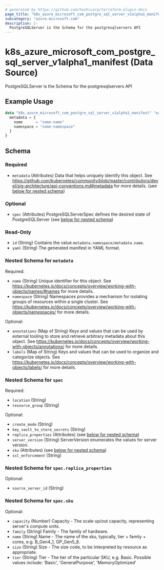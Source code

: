 ```yaml
---
# generated by https://github.com/hashicorp/terraform-plugin-docs
page_title: "k8s_azure_microsoft_com_postgre_sql_server_v1alpha1_manifest Data Source - terraform-provider-k8s"
subcategory: "azure.microsoft.com"
description: |-
  PostgreSQLServer is the Schema for the postgresqlservers API
---
```


# k8s_azure_microsoft_com_postgre_sql_server_v1alpha1_manifest (Data Source)

PostgreSQLServer is the Schema for the postgresqlservers API

## Example Usage

```terraform
data "k8s_azure_microsoft_com_postgre_sql_server_v1alpha1_manifest" "example" {
  metadata = {
    name      = "some-name"
    namespace = "some-namespace"
  }
}
```

<!-- schema generated by tfplugindocs -->
## Schema

### Required

- `metadata` (Attributes) Data that helps uniquely identify this object. See https://github.com/kubernetes/community/blob/master/contributors/devel/sig-architecture/api-conventions.md#metadata for more details. (see [below for nested schema](#nestedatt--metadata))

### Optional

- `spec` (Attributes) PostgreSQLServerSpec defines the desired state of PostgreSQLServer (see [below for nested schema](#nestedatt--spec))

### Read-Only

- `id` (String) Contains the value `metadata.namespace/metadata.name`.
- `yaml` (String) The generated manifest in YAML format.

<a id="nestedatt--metadata"></a>
### Nested Schema for `metadata`

Required:

- `name` (String) Unique identifier for this object. See https://kubernetes.io/docs/concepts/overview/working-with-objects/names/#names for more details.
- `namespace` (String) Namespaces provides a mechanism for isolating groups of resources within a single cluster. See https://kubernetes.io/docs/concepts/overview/working-with-objects/namespaces/ for more details.

Optional:

- `annotations` (Map of String) Keys and values that can be used by external tooling to store and retrieve arbitrary metadata about this object. See https://kubernetes.io/docs/concepts/overview/working-with-objects/annotations/ for more details.
- `labels` (Map of String) Keys and values that can be used to organize and categorize objects. See https://kubernetes.io/docs/concepts/overview/working-with-objects/labels/ for more details.


<a id="nestedatt--spec"></a>
### Nested Schema for `spec`

Required:

- `location` (String)
- `resource_group` (String)

Optional:

- `create_mode` (String)
- `key_vault_to_store_secrets` (String)
- `replica_properties` (Attributes) (see [below for nested schema](#nestedatt--spec--replica_properties))
- `server_version` (String) ServerVersion enumerates the values for server version.
- `sku` (Attributes) (see [below for nested schema](#nestedatt--spec--sku))
- `ssl_enforcement` (String)

<a id="nestedatt--spec--replica_properties"></a>
### Nested Schema for `spec.replica_properties`

Optional:

- `source_server_id` (String)


<a id="nestedatt--spec--sku"></a>
### Nested Schema for `spec.sku`

Optional:

- `capacity` (Number) Capacity - The scale up/out capacity, representing server's compute units.
- `family` (String) Family - The family of hardware.
- `name` (String) Name - The name of the sku, typically, tier + family + cores, e.g. B_Gen4_1, GP_Gen5_8.
- `size` (String) Size - The size code, to be interpreted by resource as appropriate.
- `tier` (String) Tier - The tier of the particular SKU, e.g. Basic. Possible values include: 'Basic', 'GeneralPurpose', 'MemoryOptimized'
